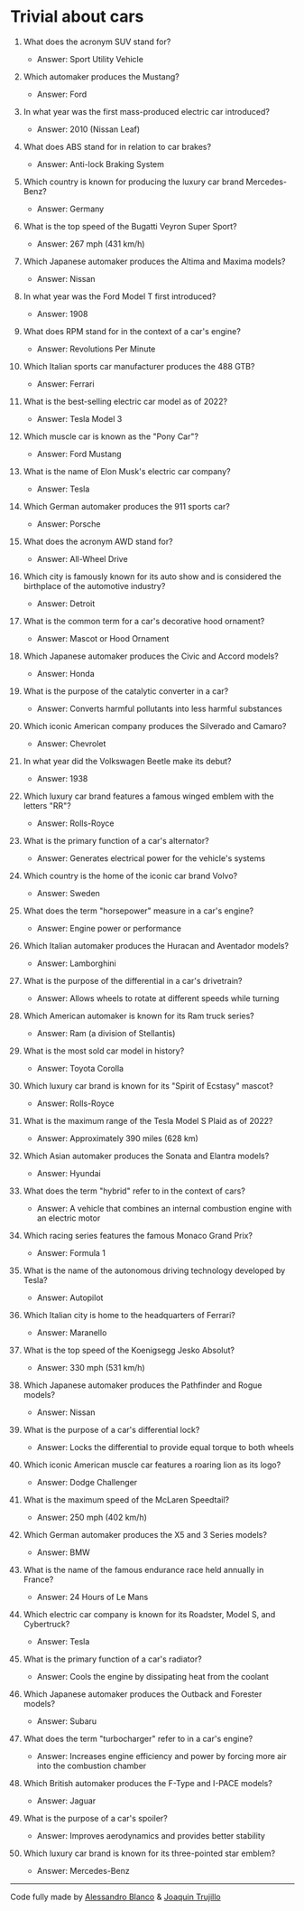 # Trivial about cars
1. What does the acronym SUV stand for?
   - Answer: Sport Utility Vehicle

2. Which automaker produces the Mustang?
   - Answer: Ford

3. In what year was the first mass-produced electric car introduced?
   - Answer: 2010 (Nissan Leaf)

4. What does ABS stand for in relation to car brakes?
   - Answer: Anti-lock Braking System

5. Which country is known for producing the luxury car brand Mercedes-Benz?
   - Answer: Germany

6. What is the top speed of the Bugatti Veyron Super Sport?
   - Answer: 267 mph (431 km/h)

7. Which Japanese automaker produces the Altima and Maxima models?
   - Answer: Nissan

8. In what year was the Ford Model T first introduced?
   - Answer: 1908

9. What does RPM stand for in the context of a car's engine?
   - Answer: Revolutions Per Minute

10. Which Italian sports car manufacturer produces the 488 GTB?
    - Answer: Ferrari

11. What is the best-selling electric car model as of 2022?
    - Answer: Tesla Model 3

12. Which muscle car is known as the "Pony Car"?
    - Answer: Ford Mustang

13. What is the name of Elon Musk's electric car company?
    - Answer: Tesla

14. Which German automaker produces the 911 sports car?
    - Answer: Porsche

15. What does the acronym AWD stand for?
    - Answer: All-Wheel Drive

16. Which city is famously known for its auto show and is considered the birthplace of the automotive industry?
    - Answer: Detroit

17. What is the common term for a car's decorative hood ornament?
    - Answer: Mascot or Hood Ornament

18. Which Japanese automaker produces the Civic and Accord models?
    - Answer: Honda

19. What is the purpose of the catalytic converter in a car?
    - Answer: Converts harmful pollutants into less harmful substances

20. Which iconic American company produces the Silverado and Camaro?
    - Answer: Chevrolet

21. In what year did the Volkswagen Beetle make its debut?
    - Answer: 1938

22. Which luxury car brand features a famous winged emblem with the letters "RR"?
    - Answer: Rolls-Royce

23. What is the primary function of a car's alternator?
    - Answer: Generates electrical power for the vehicle's systems

24. Which country is the home of the iconic car brand Volvo?
    - Answer: Sweden

25. What does the term "horsepower" measure in a car's engine?
    - Answer: Engine power or performance

26. Which Italian automaker produces the Huracan and Aventador models?
    - Answer: Lamborghini

27. What is the purpose of the differential in a car's drivetrain?
    - Answer: Allows wheels to rotate at different speeds while turning

28. Which American automaker is known for its Ram truck series?
    - Answer: Ram (a division of Stellantis)

29. What is the most sold car model in history?
    - Answer: Toyota Corolla

30. Which luxury car brand is known for its "Spirit of Ecstasy" mascot?
    - Answer: Rolls-Royce

31. What is the maximum range of the Tesla Model S Plaid as of 2022?
    - Answer: Approximately 390 miles (628 km)

32. Which Asian automaker produces the Sonata and Elantra models?
    - Answer: Hyundai

33. What does the term "hybrid" refer to in the context of cars?
    - Answer: A vehicle that combines an internal combustion engine with an electric motor

34. Which racing series features the famous Monaco Grand Prix?
    - Answer: Formula 1

35. What is the name of the autonomous driving technology developed by Tesla?
    - Answer: Autopilot

36. Which Italian city is home to the headquarters of Ferrari?
    - Answer: Maranello

37. What is the top speed of the Koenigsegg Jesko Absolut?
    - Answer: 330 mph (531 km/h)

38. Which Japanese automaker produces the Pathfinder and Rogue models?
    - Answer: Nissan

39. What is the purpose of a car's differential lock?
    - Answer: Locks the differential to provide equal torque to both wheels

40. Which iconic American muscle car features a roaring lion as its logo?
    - Answer: Dodge Challenger

41. What is the maximum speed of the McLaren Speedtail?
    - Answer: 250 mph (402 km/h)

42. Which German automaker produces the X5 and 3 Series models?
    - Answer: BMW

43. What is the name of the famous endurance race held annually in France?
    - Answer: 24 Hours of Le Mans

44. Which electric car company is known for its Roadster, Model S, and Cybertruck?
    - Answer: Tesla

45. What is the primary function of a car's radiator?
    - Answer: Cools the engine by dissipating heat from the coolant

46. Which Japanese automaker produces the Outback and Forester models?
    - Answer: Subaru

47. What does the term "turbocharger" refer to in a car's engine?
    - Answer: Increases engine efficiency and power by forcing more air into the combustion chamber

48. Which British automaker produces the F-Type and I-PACE models?
    - Answer: Jaguar

49. What is the purpose of a car's spoiler?
    - Answer: Improves aerodynamics and provides better stability

50. Which luxury car brand is known for its three-pointed star emblem?
    - Answer: Mercedes-Benz

------
Code fully made by [Alessandro Blanco](https://www.instagram.com/_.aalexsandro._/) & [Joaquin Trujillo](https://www.instagram.com/loveujoa/) 
